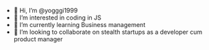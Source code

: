 - 👋 Hi, I’m @yogggi1999
- 👀 I’m interested in coding in JS
- 🌱 I’m currently learning Business management
- 💞️ I’m looking to collaborate on stealth startups as a developer cum product manager

<!---
yogggi1999/yogggi1999 is a ✨ special ✨ repository because its `README.md` (this file) appears on your GitHub profile.
You can click the Preview link to take a look at your changes.
--->
